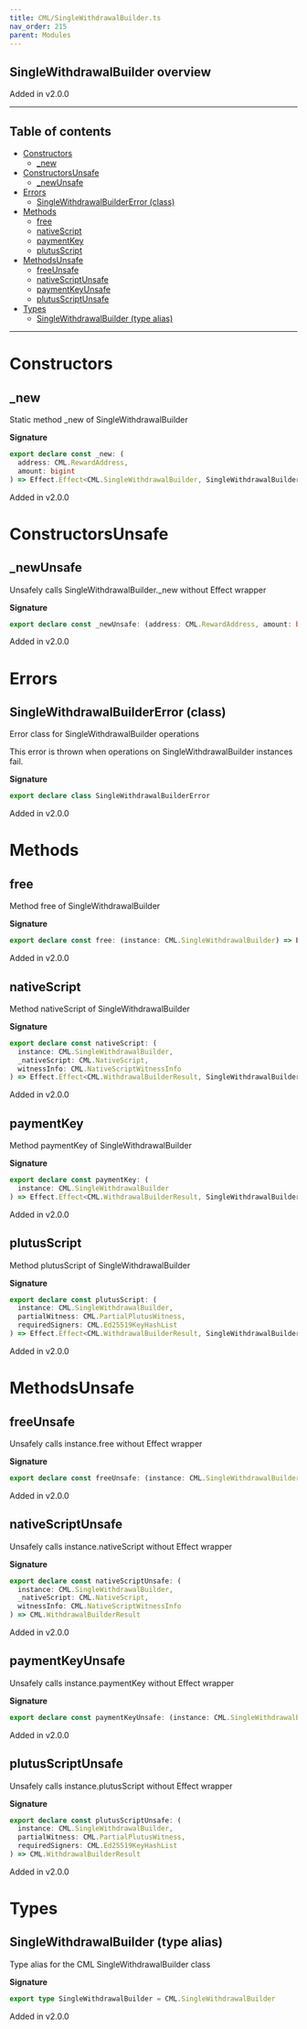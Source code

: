 ```yaml
---
title: CML/SingleWithdrawalBuilder.ts
nav_order: 215
parent: Modules
---
```


## SingleWithdrawalBuilder overview

Added in v2.0.0

---

<h2 class="text-delta">Table of contents</h2>

- [Constructors](#constructors)
  - [\_new](#_new)
- [ConstructorsUnsafe](#constructorsunsafe)
  - [\_newUnsafe](#_newunsafe)
- [Errors](#errors)
  - [SingleWithdrawalBuilderError (class)](#singlewithdrawalbuildererror-class)
- [Methods](#methods)
  - [free](#free)
  - [nativeScript](#nativescript)
  - [paymentKey](#paymentkey)
  - [plutusScript](#plutusscript)
- [MethodsUnsafe](#methodsunsafe)
  - [freeUnsafe](#freeunsafe)
  - [nativeScriptUnsafe](#nativescriptunsafe)
  - [paymentKeyUnsafe](#paymentkeyunsafe)
  - [plutusScriptUnsafe](#plutusscriptunsafe)
- [Types](#types)
  - [SingleWithdrawalBuilder (type alias)](#singlewithdrawalbuilder-type-alias)

---

# Constructors

## \_new

Static method \_new of SingleWithdrawalBuilder

**Signature**

```ts
export declare const _new: (
  address: CML.RewardAddress,
  amount: bigint
) => Effect.Effect<CML.SingleWithdrawalBuilder, SingleWithdrawalBuilderError>
```

Added in v2.0.0

# ConstructorsUnsafe

## \_newUnsafe

Unsafely calls SingleWithdrawalBuilder.\_new without Effect wrapper

**Signature**

```ts
export declare const _newUnsafe: (address: CML.RewardAddress, amount: bigint) => CML.SingleWithdrawalBuilder
```

Added in v2.0.0

# Errors

## SingleWithdrawalBuilderError (class)

Error class for SingleWithdrawalBuilder operations

This error is thrown when operations on SingleWithdrawalBuilder instances fail.

**Signature**

```ts
export declare class SingleWithdrawalBuilderError
```

Added in v2.0.0

# Methods

## free

Method free of SingleWithdrawalBuilder

**Signature**

```ts
export declare const free: (instance: CML.SingleWithdrawalBuilder) => Effect.Effect<void, SingleWithdrawalBuilderError>
```

Added in v2.0.0

## nativeScript

Method nativeScript of SingleWithdrawalBuilder

**Signature**

```ts
export declare const nativeScript: (
  instance: CML.SingleWithdrawalBuilder,
  _nativeScript: CML.NativeScript,
  witnessInfo: CML.NativeScriptWitnessInfo
) => Effect.Effect<CML.WithdrawalBuilderResult, SingleWithdrawalBuilderError>
```

Added in v2.0.0

## paymentKey

Method paymentKey of SingleWithdrawalBuilder

**Signature**

```ts
export declare const paymentKey: (
  instance: CML.SingleWithdrawalBuilder
) => Effect.Effect<CML.WithdrawalBuilderResult, SingleWithdrawalBuilderError>
```

Added in v2.0.0

## plutusScript

Method plutusScript of SingleWithdrawalBuilder

**Signature**

```ts
export declare const plutusScript: (
  instance: CML.SingleWithdrawalBuilder,
  partialWitness: CML.PartialPlutusWitness,
  requiredSigners: CML.Ed25519KeyHashList
) => Effect.Effect<CML.WithdrawalBuilderResult, SingleWithdrawalBuilderError>
```

Added in v2.0.0

# MethodsUnsafe

## freeUnsafe

Unsafely calls instance.free without Effect wrapper

**Signature**

```ts
export declare const freeUnsafe: (instance: CML.SingleWithdrawalBuilder) => void
```

Added in v2.0.0

## nativeScriptUnsafe

Unsafely calls instance.nativeScript without Effect wrapper

**Signature**

```ts
export declare const nativeScriptUnsafe: (
  instance: CML.SingleWithdrawalBuilder,
  _nativeScript: CML.NativeScript,
  witnessInfo: CML.NativeScriptWitnessInfo
) => CML.WithdrawalBuilderResult
```

Added in v2.0.0

## paymentKeyUnsafe

Unsafely calls instance.paymentKey without Effect wrapper

**Signature**

```ts
export declare const paymentKeyUnsafe: (instance: CML.SingleWithdrawalBuilder) => CML.WithdrawalBuilderResult
```

Added in v2.0.0

## plutusScriptUnsafe

Unsafely calls instance.plutusScript without Effect wrapper

**Signature**

```ts
export declare const plutusScriptUnsafe: (
  instance: CML.SingleWithdrawalBuilder,
  partialWitness: CML.PartialPlutusWitness,
  requiredSigners: CML.Ed25519KeyHashList
) => CML.WithdrawalBuilderResult
```

Added in v2.0.0

# Types

## SingleWithdrawalBuilder (type alias)

Type alias for the CML SingleWithdrawalBuilder class

**Signature**

```ts
export type SingleWithdrawalBuilder = CML.SingleWithdrawalBuilder
```

Added in v2.0.0
